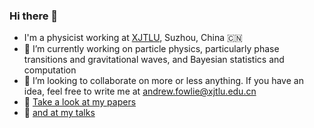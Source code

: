 ### Hi there 👋

- I'm a physicist working at [XJTLU](https://www.xjtlu.edu.cn/en/), Suzhou, China 🇨🇳
- 🔭 I’m currently working on particle physics, particularly phase transitions and gravitational waves, and Bayesian statistics and computation
- 👯 I’m looking to collaborate on more or less anything. If you have an idea, feel free to write me at andrew.fowlie@xjtlu.edu.cn
- 📰 [Take a look at my papers](https://andrewfowlie.github.io/preprints/)
- 📣 [and at my talks](https://andrewfowlie.github.io/preprints/)



